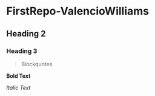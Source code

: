 # FirstRepo-ValencioWilliams
## Heading 2
### Heading 3
> Blockquotes

**Bold Text** 

*Italic Text*
